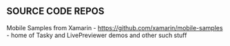 ## SOURCE CODE REPOS

Mobile Samples from Xamarin - https://github.com/xamarin/mobile-samples - home of Tasky and LivePreviewer demos and other such stuff
